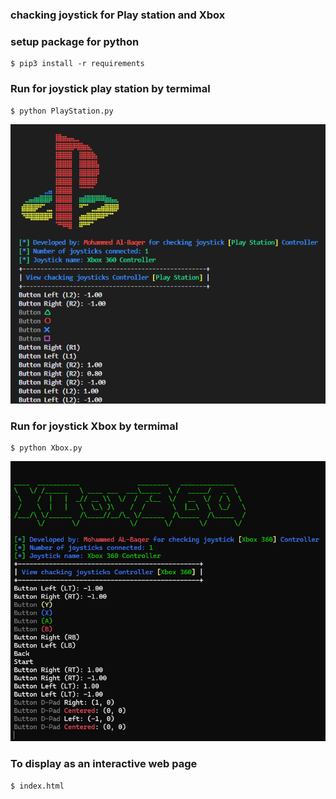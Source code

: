 ### chacking joystick for Play station and Xbox 
### setup package for python 
```
$ pip3 install -r requirements
```
### Run for joystick play station by termimal
```
$ python PlayStation.py
```
![Logo](image/PlayStation.png)
### Run for joystick Xbox by termimal
```
$ python Xbox.py
```
![Logo](image/Xbox.png)
### To display as an interactive web page
```
$ index.html
```

